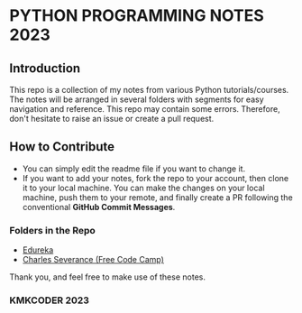 # PYTHON PROGRAMMING NOTES 2023

## Introduction

This repo is a collection of my notes from various Python tutorials/courses. The notes will be arranged in several folders with segments for easy navigation and reference. This repo may contain some errors. Therefore, don't hesitate to raise an issue or create a pull request.

## How to Contribute
- You can simply edit the readme file if you want to change it.
- If you want to add your notes, fork the repo to your account, then clone it to your local machine. You can make the changes on your local machine, push them to your remote, and finally create a PR following the conventional **GitHub Commit Messages**.

### Folders in the Repo
* [Edureka](Edureka/)
* [Charles Severance (Free Code Camp)](Charles-Severance/)

Thank you, and feel free to make use of these notes.
### KMKCODER 2023
